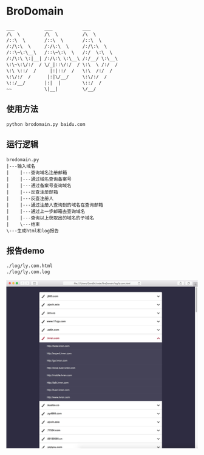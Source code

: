 # BroDomain


```
___           ___           ___
/\  \         /\  \         /\  \
/::\  \       /::\  \       /::\  \
/:/\:\  \     /:/\:\  \     /:/\:\  \
/::\~\:\__\   /::\~\:\  \   /:/  \:\  \
/:/\:\ \:|__| /:/\:\ \:\__\ /:/__/ \:\__\
\:\~\:\/:/  / \/_|::\/:/  / \:\  \ /:/  /
\:\ \::/  /     |:|::/  /   \:\  /:/  /
\:\/:/  /      |:|\/__/     \:\/:/  /
\::/__/       |:|  |        \::/  /
~~            \|__|         \/__/

```
## 使用方法
```
python brodomain.py baidu.com
```


## 运行逻辑

    brodomain.py
    |---输入域名
    |    |---查询域名注册邮箱
    |    |---通过域名查询备案号
    |    |---通过备案号查询域名
    |    |---反查注册邮箱
    |    |---反查注册人
    |    |---通过注册人查询到的域名在查询邮箱
    |    |---通过上一步邮箱去查询域名
    |    |---查询以上获取出的域名的子域名
    |    \---结束
    \---生成html和log报告

## 报告demo
  ```
  ./log/ly.com.html
  ./log/ly.com.log
  ```
  <img src=./log/pic.png>
